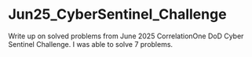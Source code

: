 # Jun25_CyberSentinel_Challenge
Write up on solved problems from June 2025 CorrelationOne DoD Cyber Sentinel Challenge.
I was able to solve 7 problems.
